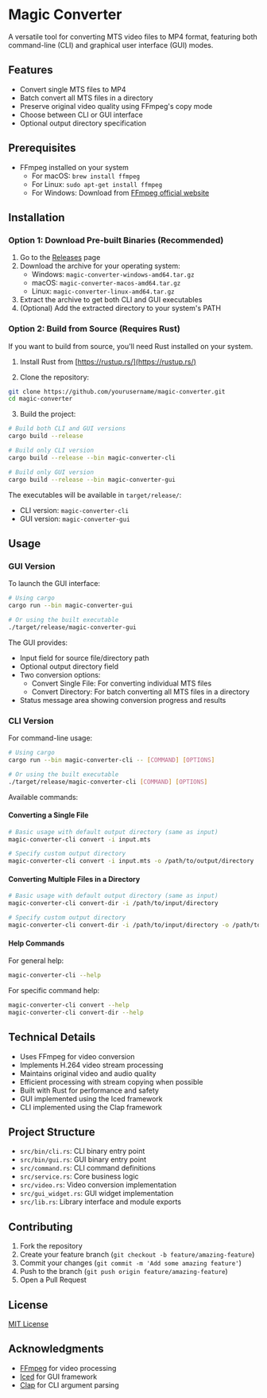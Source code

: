 # Magic Converter

A versatile tool for converting MTS video files to MP4 format, featuring both command-line (CLI) and graphical user interface (GUI) modes.

## Features

- Convert single MTS files to MP4
- Batch convert all MTS files in a directory
- Preserve original video quality using FFmpeg's copy mode
- Choose between CLI or GUI interface
- Optional output directory specification

## Prerequisites

- FFmpeg installed on your system
  - For macOS: `brew install ffmpeg`
  - For Linux: `sudo apt-get install ffmpeg`
  - For Windows: Download from [FFmpeg official website](https://ffmpeg.org/download.html)

## Installation

### Option 1: Download Pre-built Binaries (Recommended)

1. Go to the [Releases](https://github.com/yourusername/magic-converter/releases) page
2. Download the archive for your operating system:
   - Windows: `magic-converter-windows-amd64.tar.gz`
   - macOS: `magic-converter-macos-amd64.tar.gz`
   - Linux: `magic-converter-linux-amd64.tar.gz`
3. Extract the archive to get both CLI and GUI executables
4. (Optional) Add the extracted directory to your system's PATH

### Option 2: Build from Source (Requires Rust)

If you want to build from source, you'll need Rust installed on your system.

1. Install Rust from [https://rustup.rs/](https://rustup.rs/)

2. Clone the repository:
```bash
git clone https://github.com/yourusername/magic-converter.git
cd magic-converter
```

3. Build the project:
```bash
# Build both CLI and GUI versions
cargo build --release

# Build only CLI version
cargo build --release --bin magic-converter-cli

# Build only GUI version
cargo build --release --bin magic-converter-gui
```

The executables will be available in `target/release/`:
- CLI version: `magic-converter-cli`
- GUI version: `magic-converter-gui`

## Usage

### GUI Version

To launch the GUI interface:

```bash
# Using cargo
cargo run --bin magic-converter-gui

# Or using the built executable
./target/release/magic-converter-gui
```

The GUI provides:
- Input field for source file/directory path
- Optional output directory field
- Two conversion options:
  - Convert Single File: For converting individual MTS files
  - Convert Directory: For batch converting all MTS files in a directory
- Status message area showing conversion progress and results

### CLI Version

For command-line usage:

```bash
# Using cargo
cargo run --bin magic-converter-cli -- [COMMAND] [OPTIONS]

# Or using the built executable
./target/release/magic-converter-cli [COMMAND] [OPTIONS]
```

Available commands:

#### Converting a Single File

```bash
# Basic usage with default output directory (same as input)
magic-converter-cli convert -i input.mts

# Specify custom output directory
magic-converter-cli convert -i input.mts -o /path/to/output/directory
```

#### Converting Multiple Files in a Directory

```bash
# Basic usage with default output directory (same as input)
magic-converter-cli convert-dir -i /path/to/input/directory

# Specify custom output directory
magic-converter-cli convert-dir -i /path/to/input/directory -o /path/to/output/directory
```

#### Help Commands

For general help:
```bash
magic-converter-cli --help
```

For specific command help:
```bash
magic-converter-cli convert --help
magic-converter-cli convert-dir --help
```

## Technical Details

- Uses FFmpeg for video conversion
- Implements H.264 video stream processing
- Maintains original video and audio quality
- Efficient processing with stream copying when possible
- Built with Rust for performance and safety
- GUI implemented using the Iced framework
- CLI implemented using the Clap framework

## Project Structure

- `src/bin/cli.rs`: CLI binary entry point
- `src/bin/gui.rs`: GUI binary entry point
- `src/command.rs`: CLI command definitions
- `src/service.rs`: Core business logic
- `src/video.rs`: Video conversion implementation
- `src/gui_widget.rs`: GUI widget implementation
- `src/lib.rs`: Library interface and module exports

## Contributing

1. Fork the repository
2. Create your feature branch (`git checkout -b feature/amazing-feature`)
3. Commit your changes (`git commit -m 'Add some amazing feature'`)
4. Push to the branch (`git push origin feature/amazing-feature`)
5. Open a Pull Request

## License

[MIT License](LICENSE)

## Acknowledgments

- [FFmpeg](https://ffmpeg.org/) for video processing
- [Iced](https://iced.rs/) for GUI framework
- [Clap](https://clap.rs/) for CLI argument parsing

